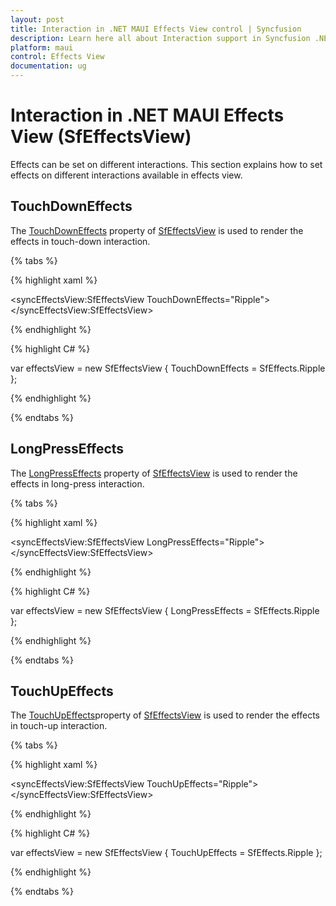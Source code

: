 ```yaml
---
layout: post
title: Interaction in .NET MAUI Effects View control | Syncfusion
description: Learn here all about Interaction support in Syncfusion .NET MAUI Effects View (SfEffectsView) control and more.
platform: maui
control: Effects View
documentation: ug
---
```


# Interaction in .NET MAUI Effects View (SfEffectsView)

Effects can be set on different interactions. This section explains how to set effects on different interactions available in effects view.

## TouchDownEffects

The [TouchDownEffects](https://help.syncfusion.com/cr/maui/Syncfusion.Maui.Core.SfEffectsView.html#Syncfusion_Maui_Core_SfEffectsView_TouchDownEffects) property of [SfEffectsView](https://help.syncfusion.com/cr/maui/Syncfusion.Maui.Core.SfEffectsView.html) is used to render the effects in touch-down interaction.

{% tabs %} 

{% highlight xaml %} 

<syncEffectsView:SfEffectsView TouchDownEffects="Ripple">
</syncEffectsView:SfEffectsView>

{% endhighlight %}

{% highlight C# %} 

var effectsView = new SfEffectsView
{
    TouchDownEffects = SfEffects.Ripple
};

{% endhighlight %}

{% endtabs %}

## LongPressEffects

The [LongPressEffects](https://help.syncfusion.com/cr/maui/Syncfusion.Maui.Core.SfEffectsView.html#Syncfusion_Maui_Core_SfEffectsView_LongPressEffects) property of [SfEffectsView](https://help.syncfusion.com/cr/maui/Syncfusion.Maui.Core.SfEffectsView.html) is used to render the effects in long-press interaction.

{% tabs %} 

{% highlight xaml %} 

<syncEffectsView:SfEffectsView LongPressEffects="Ripple">
</syncEffectsView:SfEffectsView>

{% endhighlight %}

{% highlight C# %} 

var effectsView = new SfEffectsView
{
    LongPressEffects = SfEffects.Ripple
};

{% endhighlight %}

{% endtabs %}

## TouchUpEffects

The [TouchUpEffects](https://help.syncfusion.com/cr/maui/Syncfusion.Maui.Core.SfEffectsView.html#Syncfusion_Maui_Core_SfEffectsView_TouchUpEffects)property of [SfEffectsView](https://help.syncfusion.com/cr/maui/Syncfusion.Maui.Core.SfEffectsView.html) is used to render the effects in touch-up interaction.

{% tabs %} 

{% highlight xaml %} 

<syncEffectsView:SfEffectsView TouchUpEffects="Ripple">
</syncEffectsView:SfEffectsView>

{% endhighlight %}

{% highlight C# %} 

var effectsView = new SfEffectsView
{
    TouchUpEffects = SfEffects.Ripple
};

{% endhighlight %}

{% endtabs %}
